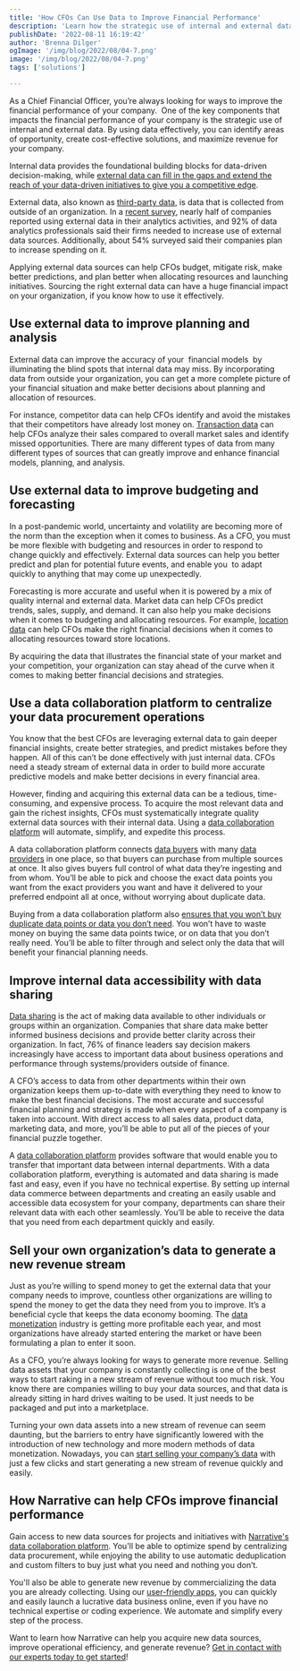 ```yaml
---
title: 'How CFOs Can Use Data to Improve Financial Performance'
description: 'Learn how the strategic use of internal and external data can improve the financial performance of your company. '
publishDate: '2022-08-11 16:19:42'
author: 'Brenna Dilger'
ogImage: '/img/blog/2022/08/04-7.png'
image: '/img/blog/2022/08/04-7.png'
tags: ['solutions']

---
```

As a Chief Financial Officer, you’re always looking for ways to improve the financial performance of your company.  One of the key components that impacts the financial performance of your company is the strategic use of internal and external data. By using data effectively, you can identify areas of opportunity, create cost-effective solutions, and maximize revenue for your company.

Internal data provides the foundational building blocks for data-driven decision-making, while [external data can fill in the gaps and extend the reach of your data-driven initiatives to give you a competitive edge](/blog/gain-a-competitive-edge-with-a-new-data-enrichment-strategy).

External data, also known as [third-party data](/blog/first-party-second-party-third-party-data), is data that is collected from outside of an organization. In a [recent survey](https://www2.deloitte.com/us/en/insights/focus/signals-for-strategists/smart-analytics-with-external-data.html), nearly half of companies reported using external data in their analytics activities, and 92% of data analytics professionals said their firms needed to increase use of external data sources. Additionally, about 54% surveyed said their companies plan to increase spending on it.

Applying external data sources can help CFOs budget, mitigate risk, make better predictions, and plan better when allocating resources and launching initiatives. Sourcing the right external data can have a huge financial impact on your organization, if you know how to use it effectively.

Use external data to improve planning and analysis
--------------------------------------------------

External data can improve the accuracy of your  financial models  by illuminating the blind spots that internal data may miss. By incorporating data from outside your organization, you can get a more complete picture of your financial situation and make better decisions about planning and allocation of resources.

For instance, competitor data can help CFOs identify and avoid the mistakes that their competitors have already lost money on. [Transaction data](https://www.narrative.io/data-types/purchase-transaction-data) can help CFOs analyze their sales compared to overall market sales and identify missed opportunities. There are many different types of data from many different types of sources that can greatly improve and enhance financial models, planning, and analysis.

Use external data to improve budgeting and forecasting
-------------------------------------------------------

In a post-pandemic world, uncertainty and volatility are becoming more of the norm than the exception when it comes to business. As a CFO, you must be more flexible with budgeting and resources in order to respond to change quickly and effectively. External data sources can help you better predict and plan for potential future events, and enable you  to adapt quickly to anything that may come up unexpectedly.

Forecasting is more accurate and useful when it is powered by a mix of quality internal and external data. Market data can help CFOs predict trends, sales, supply, and demand. It can also help you make decisions when it comes to budgeting and allocating resources. For example, [location data](/blog/the-complete-guide-to-location-data) can help CFOs make the right financial decisions when it comes to allocating resources toward store locations.

By acquiring the data that illustrates the financial state of your market and your competition, your organization can stay ahead of the curve when it comes to making better financial decisions and strategies.

Use a data collaboration platform to centralize your data procurement operations
---------------------------------------------------------------------------------

You know that the best CFOs are leveraging external data to gain deeper financial insights, create better strategies, and predict mistakes before they happen. All of this can’t be done effectively with just internal data. CFOs need a steady stream of external data in order to build more accurate predictive models and make better decisions in every financial area.

However, finding and acquiring this external data can be a tedious, time-consuming, and expensive process. To acquire the most relevant data and gain the richest insights, CFOs must systematically integrate quality external data sources with their internal data. Using a [data collaboration platform](https://www.narrative.io/) will automate, simplify, and expedite this process.

A data collaboration platform connects [data buyers](/products/data-marketplace) with many [data providers](https://www.narrative.io/distribute) in one place, so that buyers can purchase from multiple sources at once. It also gives buyers full control of what data they’re ingesting and from whom. You’ll be able to pick and choose the exact data points you want from the exact providers you want and have it delivered to your preferred endpoint all at once, without worrying about duplicate data.

Buying from a data collaboration platform also [ensures that you won’t buy duplicate data points or data you don’t need](./blog/how-to-save-time-get-clean-data-automatically-streamline-data-wrangling). You won’t have to waste money on buying the same data points twice, or on data that you don’t really need. You’ll be able to filter through and select only the data that will benefit your financial planning needs.

Improve internal data accessibility with data sharing
------------------------------------------------------

[Data sharing](/blog/what-is-data-sharing) is the act of making data available to other individuals or groups within an organization. Companies that share data make better informed business decisions and provide better clarity across their organization. In fact, 76% of finance leaders say decision makers increasingly have access to important data about business operations and performance through systems/providers outside of finance.

A CFO’s access to data from other departments within their own organization keeps them up-to-date with everything they need to know to make the best financial decisions. The most accurate and successful financial planning and strategy is made when every aspect of a company is taken into account. With direct access to all sales data, product data, marketing data, and more, you’ll be able to put all of the pieces of your financial puzzle together.  

A [data collaboration platform](/faq/what-is-data-collaboration) provides software that would enable you to transfer that important data between internal departments. With a data collaboration platform, everything is automated and data sharing is made fast and easy, even if you have no technical expertise. By setting up internal data commerce between departments and creating an easily usable and accessible data ecosystem for your company, departments can share their relevant data with each other seamlessly. You’ll be able to receive the data that you need from each department quickly and easily.

Sell your own organization’s data to generate a new revenue stream
------------------------------------------------------------------

Just as you’re willing to spend money to get the external data that your company needs to improve, countless other organizations are willing to spend the money to get the data they need from you to improve. It’s a beneficial cycle that keeps the data economy booming. The [data monetization](https://www.narrative.io/distribute) industry is getting more profitable each year, and most organizations have already started entering the market or have been formulating a plan to enter it soon.

As a CFO, you’re always looking for ways to generate more revenue. Selling data assets that your company is constantly collecting is one of the best ways to start raking in a new stream of revenue without too much risk. You know there are companies willing to buy your data sources, and that data is already sitting in hard drives waiting to be used. It just needs to be packaged and put into a marketplace.

Turning your own data assets into a new stream of revenue can seem daunting, but the barriers to entry have significantly lowered with the introduction of new technology and more modern methods of data monetization. Nowadays, you can [start selling your company’s data](/blog/how-to-start-selling-your-data) with just a few clicks and start generating a new stream of revenue quickly and easily.

How Narrative can help CFOs improve financial performance
----------------------------------------------------------

Gain access to new data sources for projects and initiatives with [Narrative's data collaboration platform](/faq/what-is-data-collaboration). You'll be able to optimize spend by centralizing data procurement, while enjoying the ability to use automatic deduplication and custom filters to buy just what you need and nothing you don’t.

You'll also be able to generate new revenue by commercializing the data you are already collecting. Using our [user-friendly apps](/solutions/data-monetization), you can quickly and easily launch a lucrative data business online, even if you have no technical expertise or coding experience. We automate and simplify every step of the process.

Want to learn how Narrative can help you acquire new data sources, improve operational efficiency, and generate revenue? [Get in contact with our experts today to get started](/contact)!
